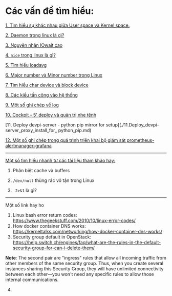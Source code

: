 # Các vấn đề tìm hiểu: 

[1. Tìm hiểu sự khác nhau giữa User space và Kernel space.](./1.userspace_and_kernelspace.md)

[2. Daemon trong linux là gì?](./2.daemon_la_gi.md)

[3. Nguyên nhân IOwait cao](./3.nguyen_nhan_CPU-iowait_cao.md)

[4. `nice` trong linux là gì?](./4.nice_trong_linux.md)

[5. Tìm hiểu loadavg](./5.tim_hieu_loadavg.md)

[6. Major number và Minor number trong Linux](./6.Major_number-and-Minor_number.md)

[7. Tìm hiểu char device và block device](./7.Char_devices_and_Block_devices7.Char_devices_and_Block_devices.md)

[8. Các kiểu tấn công vào hệ thống](./8.Cac_kieu_tan_cong_vao_he_thong.md)

[9. Một số ghi chép về log](./9.Mot_so_ghi_chep_ve_log.md)

[10. Cockpit - 5' deploy và quản trị nhẹ tênh](./10.5min_with_Cockpit.md)

[11. Deploy devpi-server - python pip mirror for setup](./11.Deploy_devpi-server_proxy_install_for_ python_pip.md)

[12. Một số ghi chép trong quá trình triển khai bộ giám sát prometheus-alertmanager-grafana](./12.Prometheus-Alertmanager-Grafana)

---

[Một số tìm hiểu nhanh từ các tài liệu tham khảo hay:](./Mot_so_link_tham_khao.md) 

1) Phân biệt cache và buffers

2) `/dev/null` thùng rác vô tận trong Linux

3) ` 2>&1` là gì?



---

Một số link hay ho

1) Linux bash error return codes:  https://www.thegeekstuff.com/2010/10/linux-error-codes/ 
2) How docker container DNS works: https://kerneltalks.com/networking/how-docker-container-dns-works/
3) Security group default in OpenStack: https://help.switch.ch/engines/faq/what-are-the-rules-in-the-default-security-group-for-can-i-delete-them/

**Note**: The second pair are "ingress" rules that allow all incoming traffic from other members of the same security group.  Thus, when you create several instances sharing this Security Group, they will have unlimited connectivity between each other—you won't need any specific rules to allow those internal communications.

4) 
